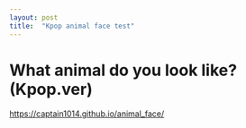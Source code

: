 ```yaml
---
layout: post
title:  "Kpop animal face test"
---
```


# What animal do you look like? (Kpop.ver)

https://captain1014.github.io/animal_face/
